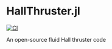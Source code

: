 # HallThruster.jl
[![CI](https://github.com/archermarx/HallThruster.jl/actions/workflows/ci.yml/badge.svg)](https://github.com/archermarx/HallThruster.jl/actions/workflows/ci.yml)

An open-source fluid Hall thruster code

